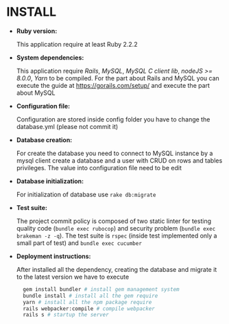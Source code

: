 # INSTALL

* **Ruby version:**

   This application require at least Ruby 2.2.2

* **System dependencies:**

   This application require *Rails*, *MySQL*, *MySQL C client lib*, *nodeJS >= 8.0.0*, *Yarn* to be compiled. For the part about Rails and MySQL you can execute the guide at https://gorails.com/setup/ and execute the part about MySQL

* **Configuration file:**

   Configuration are stored inside config folder you have to change the database.yml (please not commit it)

* **Database creation:**

   For create the database you need to connect to MySQL instance by a mysql client create a database and a user with CRUD on rows and tables privileges. The value into configuration file need to be edit

* **Database initialization:**

   For initialization of database use `rake db:migrate`

* **Test suite:**

   The project commit policy is composed of two static linter for testing quality code (`bundle exec rubocop`) and security problem (`bundle exec brakeman -z -q`). The test suite is `rspec` (inside test implemented only a small part of test) and `bundle exec cucumber`

* **Deployment instructions:**

   After installed all the dependency, creating the database and migrate it to the latest version we have to execute
   ```sh
     gem install bundler # install gem management system
     bundle install # install all the gem require
     yarn # install all the npm package require
     rails webpacker:compile # compile webpacker
     rails s # startup the server
   ```